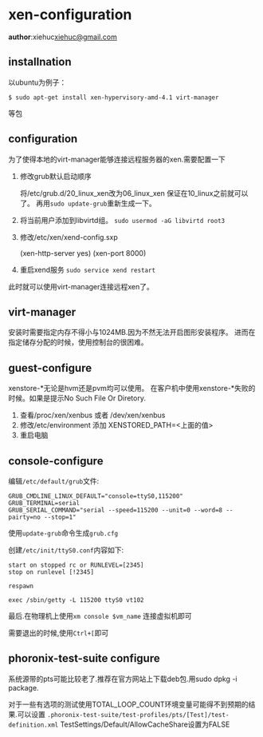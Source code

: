 xen-configuration
===================

**author**:xiehuc<xiehuc@gmail.com>

installnation
-------------

以ubuntu为例子：

	$ sudo apt-get install xen-hypervisory-amd-4.1 virt-manager

等包

configuration
-------------

为了使得本地的virt-manager能够连接远程服务器的xen.需要配置一下

1. 修改grub默认启动顺序

	将/etc/grub.d/20_linux_xen改为06_linux_xen 保证在10_linux之前就可以了。
	再用`sudo update-grub`重新生成一下。

2. 将当前用户添加到libvirtd组。
	`sudo usermod -aG libvirtd root3`

3. 修改/etc/xen/xend-config.sxp
	
	(xen-http-server yes)
	(xen-port 8000)

4. 重启xend服务
	`sudo service xend restart`

此时就可以使用virt-manager连接远程xen了。

virt-manager
------------

安装时需要指定内存不得小与1024MB.因为不然无法开启图形安装程序。
进而在指定储存分配的时候，使用控制台的很困难。

guest-configure
---------------

xenstore-*无论是hvm还是pvm均可以使用。
在客户机中使用xenstore-*失败的时候。如果是提示No Such File Or Diretory.
1. 查看/proc/xen/xenbus 或者 /dev/xen/xenbus
2. 修改/etc/environment 添加 XENSTORED_PATH=<上面的值>
3. 重启电脑

console-configure
------------------

编辑`/etc/default/grub`文件:

    GRUB_CMDLINE_LINUX_DEFAULT="console=ttyS0,115200"
    GRUB_TERMINAL=serial
    GRUB_SERIAL_COMMAND="serial --speed=115200 --unit=0 --word=8 --pairty=no --stop=1"

使用`update-grub`命令生成`grub.cfg`

创建`/etc/init/ttyS0.conf`内容如下:

    start on stopped rc or RUNLEVEL=[2345]
    stop on runlevel [!2345]
     
    respawn

    exec /sbin/getty -L 115200 ttyS0 vt102

最后.在物理机上使用`xm console $vm_name` 连接虚拟机即可

需要退出的时候,使用`Ctrl+[`即可


phoronix-test-suite configure
------------------------------

系统源带的pts可能比较老了.推荐在官方网站上下载deb包.用sudo dpkg -i package.

对于一些有选项的测试使用TOTAL_LOOP_COUNT环境变量可能得不到预期的结果.可以设置
`.phoronix-test-suite/test-profiles/pts/[Test]/test-definition.xml`
TestSettings/Default/AllowCacheShare设置为FALSE
